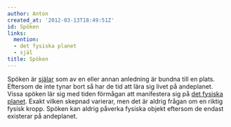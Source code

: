 ```yaml
---
author: Anton
created_at: '2012-03-13T18:49:51Z'
id: Spöken
links:
  mention:
  - det fysiska planet
  - själ
title: Spöken
---
```


Spöken är [själar] som av en eller annan anledning är bundna till en plats. Eftersom de inte tynar
bort så har de tid att lära sig livet på andeplanet. Vissa spöken lär sig med tiden förmågan att
manifestera sig på [det fysiska planet]. Exakt vilken skepnad varierar, men det är aldrig frågan om
en riktig fysisk kropp. Spöken kan aldrig påverka fysiska objekt eftersom de endast existerar på
andeplanet.

  [själar]: själ
  [det fysiska planet]: det_fysiska_planet
